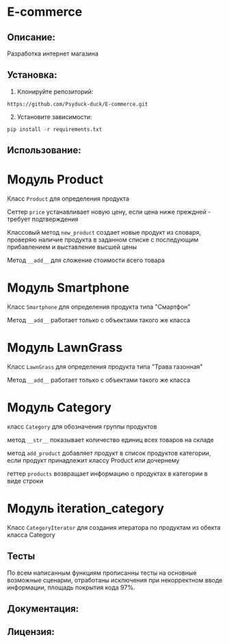 # E-commerce

## Описание:

Разработка интернет магазина

## Установка:

1. Клонируйте репозиторий:
```
https://github.com/Psyduck-duck/E-commerce.git
```
2. Установите зависимости:
```
pip install -r requirements.txt
```
## Использование:

# Модуль Product

Класс `Product` для определения продукта

Сеттер `price` устанавливает новую цену, если цена ниже преждней - требует подтверждения

Классовый метод `new_product` создает новые продукт из словаря, проверяю наличие продукта в заданном списке
с последующим прибавлением и выставление высшей цены

Метод `__add__` для сложение стоимости всего товара

# Модуль Smartphone

Класс `Smartphone` для определения продукта типа "Смартфон"

Метод `__add__` работает только с объектами такого же класса

# Модуль LawnGrass

Класс `LawnGrass` для определения продукта типа "Трава газонная"

Метод `__add__` работает только с объектами такого же класса

# Модуль Category

класс `Category` для обозначения группы продуктов

метод `__str__` показывает количество единиц всех товаров на складе

метод `add_product` добавляет продукт в список продуктов категории, если продукт принадлежит классу Product или дочернему

геттер `products` возвращает информацию о продуктах в категории в виде строки

# Модуль iteration_category

Класс `CategoryIterator` для создания итератора по продуктам из обекта класса Category

## Тесты

По всем написанным функциям прописанны тесты на основные возможные сценарии, отработаны исключения при
некорректном вводе информации, площадь покрытия кода 97%.

## Документация:

## Лицензия: